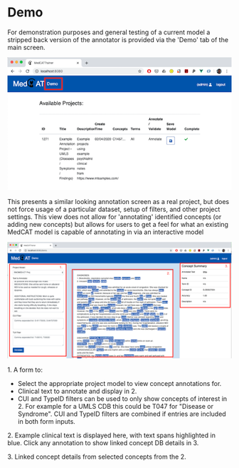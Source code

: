 # Demo
For demonstration purposes and general testing of a current model a stripped back version of the annotator is provided
via the 'Demo' tab of the main screen.

![](_static/img/demo_tab.png)

This presents a similar looking annotation screen as a real project, but does not
force usage of a particular dataset, setup of filters, and other project settings. This view does not allow for 'annotating'
identified concepts (or adding new concepts) but allows for users to get a feel for what an existing MedCAT model is
capable of annotating in via an interactive model

![](_static/img/demo_interface.png)

1\. A form to:
- Select the appropriate project model to view concept annotations for.
- Clinical text to annotate and display in 2.
- CUI and TypeID filters can be used to only show concepts of interest in 2. For example for a UMLS CDB this could be
  T047 for "Disease or Syndrome". CUI and TypeID filters are combined if entries are included in both form inputs.

2\. Example clinical text is displayed here, with text spans highlighted in blue. Click any annotation to show linked
concept DB details in 3.

3\. Linked concept details from selected concepts from the 2. 